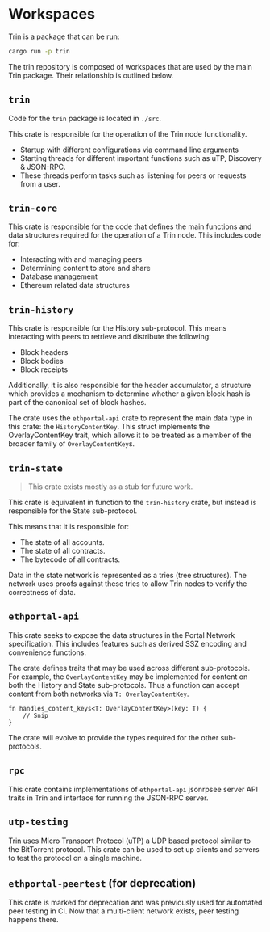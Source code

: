 # Workspaces

Trin is a package that can be run:
```sh
cargo run -p trin
```

The trin repository is composed of workspaces that are used by the main Trin package.
Their relationship is outlined below.

## `trin`

Code for the `trin` package is located in `./src`.

This crate is responsible for the operation of the Trin node functionality.

- Startup with different configurations via command line arguments
- Starting threads for different important functions such as uTP, Discovery & JSON-RPC.
- These threads perform tasks such as listening for peers or requests from a user.

## `trin-core`

This crate is responsible for the code that defines the main functions and data structures required for the operation of a Trin node. This includes code for:

- Interacting with and managing peers
- Determining content to store and share
- Database management
- Ethereum related data structures

## `trin-history`

This crate is responsible for the History sub-protocol. This means interacting with peers
to retrieve and distribute the following:
- Block headers
- Block bodies
- Block receipts

Additionally, it is also responsible for the header accumulator, a structure which provides a
mechanism to determine whether a given block hash is part of the canonical set of block hashes.

The crate uses the `ethportal-api` crate to represent the main data type in this crate: the
`HistoryContentKey`. This struct implements the OverlayContentKey trait, which allows it to
be treated as a member of the broader family of `OverlayContentKey`s.

## `trin-state`

> This crate exists mostly as a stub for future work.

This crate is equivalent in function to the `trin-history` crate, but instead is responsible
for the State sub-protocol.

This means that it is responsible for:
- The state of all accounts.
- The state of all contracts.
- The bytecode of all contracts.

Data in the state network is represented as a tries (tree structures). The network uses proofs
against these tries to allow Trin nodes to verify the correctness of data.

## `ethportal-api`

This crate seeks to expose the data structures in the Portal Network specification.
This includes features such as derived SSZ encoding and convenience functions.

The crate defines traits that may be used across different sub-protocols. For
example, the `OverlayContentKey` may be implemented for content on both the History and State
sub-protocols. Thus a function can accept content from both networks via `T: OverlayContentKey`.

```rs,no_run
fn handles_content_keys<T: OverlayContentKey>(key: T) {
    // Snip
}
```
The crate will evolve to provide the types required for the other sub-protocols.

## `rpc`

This crate contains implementations of `ethportal-api` jsonrpsee server API traits in Trin and interface for running the JSON-RPC server.

## `utp-testing`

Trin uses Micro Transport Protocol (uTP) a UDP based protocol similar to the BitTorrent protocol.
This crate can be used to set up clients and servers to test the protocol on a single machine.

## `ethportal-peertest` (for deprecation)

This crate is marked for deprecation and was previously used for automated peer testing in CI.
Now that a multi-client network exists, peer testing happens there.